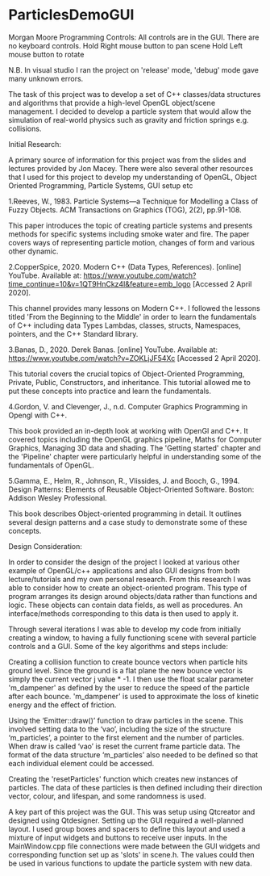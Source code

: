 # ParticlesDemoGUI

Morgan Moore Programming
Controls: All controls are in the GUI. There are no keyboard controls. Hold Right mouse button to pan scene Hold Left mouse button to rotate

N.B. In visual studio I ran the project on 'release' mode, 'debug' mode gave many unknown errors.

The task of this project was to develop a set of C++ classes/data structures and algorithms that provide a high-level OpenGL object/scene management. I decided to develop a particle system that would allow the simulation of real-world physics such as gravity and friction springs e.g. collisions.

Initial Research:

A primary source of information for this project was from the slides and lectures provided by Jon Macey. There were also several other resources that I used for this project to develop my understanding of OpenGL, Object Oriented Programming, Particle Systems, GUI setup etc

1.Reeves, W., 1983. Particle Systems—a Technique for Modelling a Class of Fuzzy Objects. ACM Transactions on Graphics (TOG), 2(2), pp.91-108.

This paper introduces the topic of creating particle systems and presents methods for specific systems including smoke water and fire. The paper covers ways of representing particle motion, changes of form and various other dynamic.

2.CopperSpice, 2020. Modern C++ (Data Types, References). [online] YouTube. Available at: https://www.youtube.com/watch?time_continue=10&v=1QT9HnCkz4I&feature=emb_logo [Accessed 2 April 2020].

This channel provides many lessons on Modern C++. I followed the lessons titled 'From the Beginning to the Middle' in order to learn the fundamentals of C++ including data Types Lambdas, classes, structs, Namespaces, pointers, and the C++ Standard library.

3.Banas, D., 2020. Derek Banas. [online] YouTube. Available at: https://www.youtube.com/watch?v=ZOKLjJF54Xc [Accessed 2 April 2020].

This tutorial covers the crucial topics of Object-Oriented Programming, Private, Public, Constructors, and inheritance. This tutorial allowed me to put these concepts into practice and learn the fundamentals.

4.Gordon, V. and Clevenger, J., n.d. Computer Graphics Programming in Opengl with C++.

This book provided an in-depth look at working with OpenGl and C++. It covered topics including the OpenGL graphics pipeline, Maths for Computer Graphics, Managing 3D data and shading. The 'Getting started' chapter and the 'Pipeline' chapter were particularly helpful in understanding some of the fundamentals of OpenGL.

5.Gamma, E., Helm, R., Johnson, R., Vlissides, J. and Booch, G., 1994. Design Patterns: Elements of Reusable Object-Oriented Software. Boston: Addison Wesley Professional.

This book describes Object-oriented programming in detail. It outlines several design patterns and a case study to demonstrate some of these concepts.

Design Consideration:

In order to consider the design of the project I looked at various other example of OpenGL/c++ applications and also GUI designs from both lecture/tutorials and my own personal research. From this research I was able to consider how to create an object-oriented program. This type of program arranges its design around objects/data rather than functions and logic. These objects can contain data fields, as well as procedures. An interface/methods corresponding to this data is then used to apply it.

Through several iterations I was able to develop my code from initially creating a window, to having a fully functioning scene with several particle controls and a GUI. Some of the key algorithms and steps include:

Creating a collision function to create bounce vectors when particle hits ground level. Since the ground is a flat plane the new bounce vector is simply the current vector j value * -1. I then use the float scalar parameter 'm_dampener' as defined by the user to reduce the speed of the particle after each bounce. 'm_dampener' is used to approximate the loss of kinetic energy and the effect of friction.

Using the ‘Emitter::draw()’ function to draw particles in the scene. This involved setting data to the ‘vao’, including the size of the structure ‘m_particles’, a pointer to the first element and the number of particles. When draw is called ‘vao’ is reset the current frame particle data. The format of the data structure ‘m_particles’ also needed to be defined so that each individual element could be accessed.

Creating the 'resetParticles' function which creates new instances of particles. The data of these particles is then defined including their direction vector, colour, and lifespan, and some randomness is used.

A key part of this project was the GUI. This was setup using Qtcreator and designed using Qtdesigner. Setting up the GUI required a well-planned layout. I used group boxes and spacers to define this layout and used a mixture of input widgets and buttons to receive user inputs. In the MainWindow.cpp file connections were made between the GUI widgets and corresponding function set up as 'slots' in scene.h. The values could then be used in various functions to update the particle system with new data.
